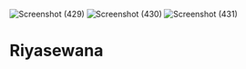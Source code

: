 ![Screenshot (429)](https://user-images.githubusercontent.com/68705183/127770826-ffd293c2-179f-4d76-88b2-218f8be35186.png)
![Screenshot (430)](https://user-images.githubusercontent.com/68705183/127770836-66dc8e51-6b28-4f97-bc87-3b3e210725f0.png)
![Screenshot (431)](https://user-images.githubusercontent.com/68705183/127770844-5e5f455f-8bcd-4e34-bbbc-cd94bbe9c7ff.png)
# Riyasewana
